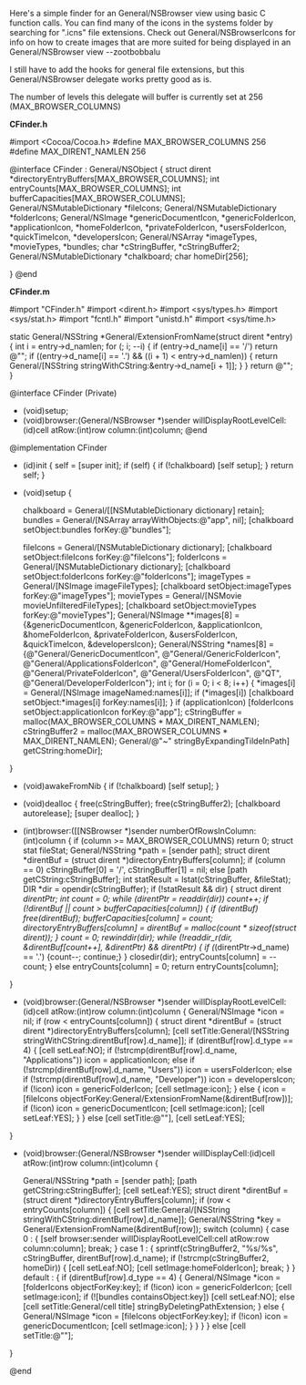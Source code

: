 

Here's a simple finder for an General/NSBrowser view using basic C function calls. You can find many of the icons in the systems folder by searching for ".icns" file extensions. Check out General/NSBrowserIcons for info on how to create images that are more suited for being displayed in an General/NSBrowser view --zootbobbalu

I still have to add the hooks for general file extensions, but this General/NSBrowser delegate works pretty good as is. 

The number of levels this delegate will buffer is currently set at 256 (MAX_BROWSER_COLUMNS) 

**CF<nowiki/>inder.h**
    
#import <Cocoa/Cocoa.h>
#define MAX_BROWSER_COLUMNS 256
#define MAX_DIRENT_NAMLEN 256

@interface CF<nowiki/>inder : General/NSObject
{
    struct dirent *directoryEntryBuffers[MAX_BROWSER_COLUMNS];
    int entryCounts[MAX_BROWSER_COLUMNS];
    int bufferCapacities[MAX_BROWSER_COLUMNS];
    General/NSMutableDictionary *fileIcons;
    General/NSMutableDictionary *folderIcons;
    General/NSImage *genericDocumentIcon, *genericFolderIcon, *applicationIcon, *homeFolderIcon,
            *privateFolderIcon, *usersFolderIcon, *quickTimeIcon, *developersIcon;
    General/NSArray *imageTypes, *movieTypes, *bundles;
    char *cStringBuffer, *cStringBuffer2;
    General/NSMutableDictionary *chalkboard;
    char homeDir[256];

}
@end


**CF<nowiki/>inder.m**
    
#import "CF<nowiki/>inder.h"
#import <dirent.h>
#import <sys/types.h>
#import <sys/stat.h>
#import "fcntl.h"
#import "unistd.h"
#import <sys/time.h>


static General/NSString *General/ExtensionFromName(struct dirent *entry) {
    int i = entry->d_namlen;
    for (; i; --i) {
        if (entry->d_name[i] == '/') return @"";
        if ((entry->d_name[i] == '.') && ((i + 1) < entry->d_namlen)) {
            return General/[NSString stringWithCString:&entry->d_name[i + 1]];
        }
    }
    return @"";
}

@interface CF<nowiki/>inder (Private)
- (void)setup;
- (void)browser:(General/NSBrowser *)sender willDisplayRootLevelCell:(id)cell 
          atRow:(int)row column:(int)column;
@end

@implementation CF<nowiki/>inder

- (id)init {
    self = [super init];
    if (self) {
        if (!chalkboard) [self setup];
    }
    return self;
}

- (void)setup {

    chalkboard = General/[[NSMutableDictionary dictionary] retain];
    bundles = General/[NSArray arrayWithObjects:@"app", nil];
    [chalkboard setObject:bundles forKey:@"bundles"];

    fileIcons = General/[NSMutableDictionary dictionary];
    [chalkboard setObject:fileIcons forKey:@"fileIcons"];
    folderIcons = General/[NSMutableDictionary dictionary];
    [chalkboard setObject:folderIcons forKey:@"folderIcons"];
    imageTypes = General/[NSImage imageFileTypes];
    [chalkboard setObject:imageTypes forKey:@"imageTypes"];
    movieTypes = General/[NSMovie movieUnfilteredFileTypes];
    [chalkboard setObject:movieTypes forKey:@"movieTypes"];
    General/NSImage **images[8] = {&genericDocumentIcon, &genericFolderIcon, 
                            &applicationIcon, &homeFolderIcon, 
                            &privateFolderIcon, &usersFolderIcon,
                            &quickTimeIcon, &developersIcon};
    General/NSString *names[8] = {@"General/GenericDocumentIcon", @"General/GenericFolderIcon", 
                        @"General/ApplicationsFolderIcon", @"General/HomeFolderIcon", 
                        @"General/PrivateFolderIcon", @"General/UsersFolderIcon", 
                        @"QT", @"General/DeveloperFolderIcon"};
    int i;
    for (i = 0; i < 8; i++) {
        *images[i] = General/[NSImage imageNamed:names[i]];
        if (*images[i]) [chalkboard setObject:*images[i] forKey:names[i]];
    }
    if (applicationIcon) [folderIcons setObject:applicationIcon forKey:@"app"];
    cStringBuffer = malloc(MAX_BROWSER_COLUMNS * MAX_DIRENT_NAMLEN); 
    cStringBuffer2 = malloc(MAX_BROWSER_COLUMNS * MAX_DIRENT_NAMLEN);
    General/@"~" stringByExpandingTildeInPath] getCString:homeDir];
    
}

- (void)awakeFromNib {
    if (!chalkboard) [self setup];
}
    
- (void)dealloc {
    free(cStringBuffer); free(cStringBuffer2);
    [chalkboard autorelease];
    [super dealloc];
}

- (int)browser:([[NSBrowser *)sender numberOfRowsInColumn:(int)column
{
    if (column >= MAX_BROWSER_COLUMNS) return 0;
    struct stat fileStat;
    General/NSString *path = [sender path];
    struct dirent *direntBuf = (struct dirent *)directoryEntryBuffers[column];
    if (column == 0) cStringBuffer[0] = '/', cStringBuffer[1] = nil;
    else [path getCString:cStringBuffer];
    int statResult = lstat(cStringBuffer, &fileStat);
    DIR *dir = opendir(cStringBuffer);
    if (!statResult && dir) {
        struct dirent *direntPtr;
        int count = 0;
        while (direntPtr = readdir(dir)) count++;
        if (!direntBuf || count > bufferCapacities[column]) {
            if (direntBuf) free(direntBuf);
            bufferCapacities[column] = count;
            directoryEntryBuffers[column] = direntBuf = malloc(count * sizeof(struct dirent));
        }
        count = 0; rewinddir(dir);
        while (!readdir_r(dir, &direntBuf[count++], &direntPtr) && direntPtr) {
            if (*(direntPtr->d_name) == '.') {count--; continue;}
        }
        closedir(dir);
        entryCounts[column] = --count;
    }
    else entryCounts[column] = 0;
    return entryCounts[column];

}

- (void)browser:(General/NSBrowser *)sender willDisplayRootLevelCell:(id)cell 
          atRow:(int)row column:(int)column 
{
    General/NSImage *icon = nil;
    if (row < entryCounts[column]) {
        struct dirent *direntBuf = (struct dirent *)directoryEntryBuffers[column];
        [cell setTitle:General/[NSString stringWithCString:direntBuf[row].d_name]];
        if (direntBuf[row].d_type == 4) {
            [cell setLeaf:NO];
            if (!strcmp(direntBuf[row].d_name, "Applications")) icon = applicationIcon;
            else if (!strcmp(direntBuf[row].d_name, "Users")) icon = usersFolderIcon;
            else if (!strcmp(direntBuf[row].d_name, "Developer")) icon = developersIcon;
            if (!icon) icon = genericFolderIcon; [cell setImage:icon];
        }
        else {
            icon = [fileIcons objectForKey:General/ExtensionFromName(&direntBuf[row])];
            if (!icon) icon = genericDocumentIcon;
            [cell setImage:icon]; [cell setLeaf:YES];
        }
    }
    else [cell setTitle:@""], [cell setLeaf:YES];

}

- (void)browser:(General/NSBrowser *)sender willDisplayCell:(id)cell atRow:(int)row column:(int)column {

    General/NSString *path = [sender path];
    [path getCString:cStringBuffer]; [cell setLeaf:YES];
    struct dirent *direntBuf = (struct dirent *)directoryEntryBuffers[column];
    if (row < entryCounts[column]) {
        [cell setTitle:General/[NSString stringWithCString:direntBuf[row].d_name]];
        General/NSString *key = General/ExtensionFromName(&direntBuf[row]);
        switch (column) {
            case 0 : {
                [self browser:sender willDisplayRootLevelCell:cell atRow:row column:column];
                break;
            }
            case 1 : {
                sprintf(cStringBuffer2, "%s/%s", cStringBuffer, direntBuf[row].d_name);
                if (!strcmp(cStringBuffer2, homeDir)) {
                    [cell setLeaf:NO]; [cell setImage:homeFolderIcon]; break;
                }
            }
            default : {
                if (direntBuf[row].d_type == 4) {
                    General/NSImage *icon = [folderIcons objectForKey:key];
                    if (!icon) icon = genericFolderIcon; [cell setImage:icon];
                    if (![bundles containsObject:key]) [cell setLeaf:NO];
                    else [cell setTitle:General/cell title] stringByDeletingPathExtension;
                }
                else {
                    General/NSImage *icon = [fileIcons objectForKey:key];
                    if (!icon) icon = genericDocumentIcon; [cell setImage:icon];
                }
            }
        }
    }
    else [cell setTitle:@""];

}

@end
